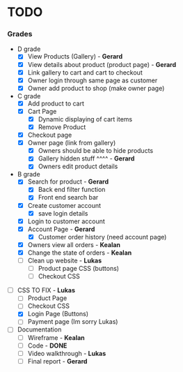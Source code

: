 # TODO
### Grades
- D grade
    - [x] View Products (Gallery) - **Gerard**
    - [x] View details about product (product page) - **Gerard**
    - [x] Link gallery to cart and cart to checkout
    - [x] Owner login through same page as customer
    - [x] Owner add product to shop (make owner page)
- C grade
    - [x] Add product to cart
    - [x] Cart Page
        - [x] Dynamic displaying of cart items
        - [x] Remove Product
    - [x] Checkout page
    - [x] Owner page (link from gallery)
        - [x] Owners should be able to hide products
        - [x] Gallery hidden stuff ^^^^ - **Gerard**
        - [x] Owners edit product details
- B grade
    - [x] Search for product - **Gerard**
        - [x] Back end filter function
        - [x] Front end search bar
    - [x] Create customer account
        - [x] save login details
    - [x] Login to customer account
    - [x] Account Page - **Gerard**
        - [x] Customer order history (need account page)
    - [x] Owners view all orders - **Kealan**
    - [x] Change the state of orders - **Kealan**
    - [ ]  Clean up website - **Lukas**
        - [ ] Product page CSS (buttons)
        - [ ] Checkout CSS
- [ ] CSS TO FIX - **Lukas**
    - [ ] Product Page
    - [ ] Checkout CSS
    - [x] Login Page (Buttons)
    - [ ] Payment page (Im sorry Lukas)
- [ ] Documentation
  - [ ] Wireframe - **Kealan**
  - [ ] Code - **DONE**
  - [ ] Video walkthrough - **Lukas**
  - [ ] Final report   - **Gerard**
